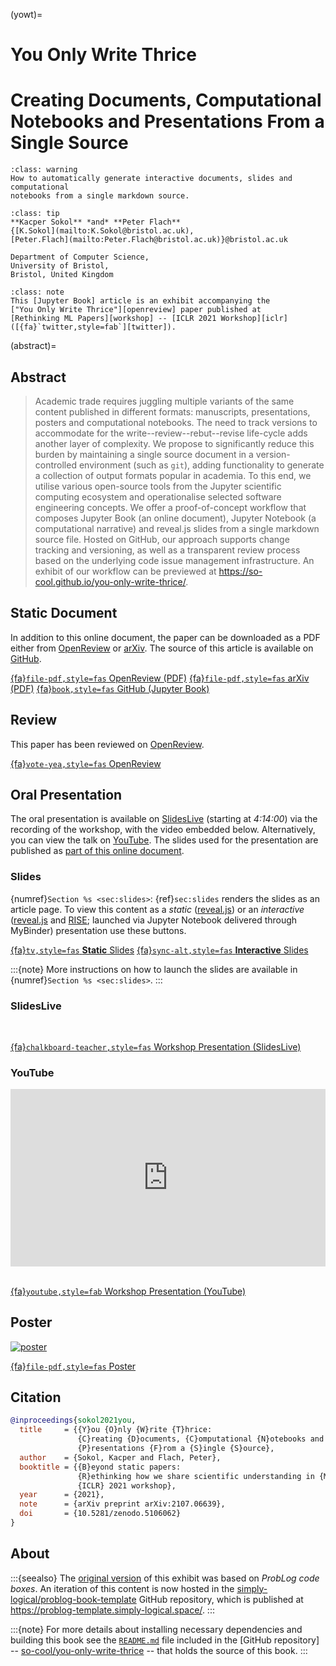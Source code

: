 (yowt)=
# You Only Write Thrice #
<h1>Creating Documents, Computational Notebooks
    and Presentations From a Single Source
</h1>

```{admonition} TL;DR
:class: warning
How to automatically generate interactive documents, slides and computational
notebooks from a single markdown source.
```

```{admonition} Authors
:class: tip
**Kacper Sokol** *and* **Peter Flach**  
{[K.Sokol](mailto:K.Sokol@bristol.ac.uk),
[Peter.Flach](mailto:Peter.Flach@bristol.ac.uk)}@bristol.ac.uk

Department of Computer Science,  
University of Bristol,  
Bristol, United Kingdom
```

```{admonition} Venue
:class: note
This [Jupyter Book] article is an exhibit accompanying the
["You Only Write Thrice"][openreview] paper published at
[Rethinking ML Papers][workshop] -- [ICLR 2021 Workshop][iclr]
([{fa}`twitter,style=fab`][twitter]).
```

(abstract)=
## Abstract ##
> Academic trade requires juggling multiple variants of the same content
  published in different formats: manuscripts, presentations, posters
  and computational notebooks. The need to track versions to accommodate
  for the write--review--rebut--revise life-cycle adds another layer of
  complexity. We propose to significantly reduce this burden by
  maintaining a single source document in a version-controlled
  environment (such as `git`), adding functionality to generate a
  collection of output formats popular in academia. To this end, we
  utilise various open-source tools from the Jupyter scientific
  computing ecosystem and operationalise selected software engineering
  concepts. We offer a proof-of-concept workflow that composes Jupyter
  Book (an online document), Jupyter Notebook (a computational
  narrative) and reveal.js slides from a single markdown source file.
  Hosted on GitHub, our approach supports change tracking and
  versioning, as well as a transparent review process based on the
  underlying code issue management infrastructure. An exhibit of our
  workflow can be previewed at
  <https://so-cool.github.io/you-only-write-thrice/>.

## Static Document ##

In addition to this online document, the paper can be downloaded as a PDF
either from [OpenReview] or [arXiv].
The source of this article is available on [GitHub][source].

<a class="btn btn-outline-primary"
   href="https://openreview.net/forum?id=i4zpuNRiU4G">{fa}`file-pdf,style=fas` OpenReview (PDF)</a>
<a class="btn btn-outline-primary"
   href="https://arxiv.org/abs/2107.06639">{fa}`file-pdf,style=fas` arXiv (PDF)</a>
<a class="btn btn-outline-primary"
   href="https://github.com/so-cool/you-only-write-thrice">{fa}`book,style=fas` GitHub (Jupyter Book)</a>

## Review ##

This paper has been reviewed on [OpenReview].

<a class="btn btn-outline-success"
   href="https://openreview.net/forum?id=i4zpuNRiU4G">{fa}`vote-yea,style=fas` OpenReview</a>

## Oral Presentation ##

The oral presentation is available on [SlidesLive][oral-sl] (starting at
*4:14:00*) via the recording of the workshop, with the video embedded below.
Alternatively, you can view the talk on [YouTube][oral-yt].
The slides used for the presentation are published as
[part of this online document](sec:slides).

### Slides ###

{numref}`Section %s <sec:slides>`: {ref}`sec:slides` renders the slides
as an article page.
To view this content as a *static* ([reveal.js]) or an *interactive*
([reveal.js] and [RISE]; launched via Jupyter Notebook delivered through
MyBinder) presentation use these buttons.

<a class="btn btn-outline-primary"
   href="https://so-cool.github.io/you-only-write-thrice/src/slides/yowt_slides.slides.html">{fa}`tv,style=fas` <b>Static</b> Slides</a>
<a class="btn btn-outline-primary"
    href="https://mybinder.org/v2/gh/so-cool/you-only-write-thrice/master?urlpath=tree/src/slides/yowt_slides.md">{fa}`sync-alt,style=fas` <b>Interactive</b> Slides</a>

:::{note}
More instructions on how to launch the slides are available in
{numref}`Section %s <sec:slides>`.
:::

### SlidesLive ###

<!-- SlidesLive -->
<div id="presentation-embed-38956531"></div>
<script src='https://slideslive.com/embed_presentation.js'></script>
<script>
    embed = new SlidesLiveEmbed('presentation-embed-38956531', {
        presentationId: '38956531',
        autoPlay: false,
        verticalEnabled: true,
        hideTitle: true,
        allowHiddenControlsWhenPaused: true,
        startTime: 15240  // 4:14:00
    });
</script>
<br>

<a class="btn btn-outline-danger"
   href="https://slideslive.com/38956531">{fa}`chalkboard-teacher,style=fas` Workshop Presentation (SlidesLive)</a>

### YouTube ###

<div style="position: relative; width: 100%; height: 0; padding-bottom: 56.25%;">
<!--width="560" height="315"-->
<iframe style="position: absolute; top: 0; left: 0; width: 100%; height: 100%;"
        src="https://www.youtube.com/embed/GMN4TmFRwl4"
        title="You Only Write Thrice @ Rethinking ML Papers – ICLR 2021 Workshop"
        frameborder="0"
        allow="accelerometer; autoplay; clipboard-write; encrypted-media; gyroscope; picture-in-picture"
        allowfullscreen>
</iframe>
</div>
<br>

<a class="btn btn-outline-danger"
   href="https://www.youtube.com/watch?v=GMN4TmFRwl4f">{fa}`youtube,style=fab` Workshop Presentation (YouTube)</a>

## Poster ##

<a href="poster/yowt_poster.pdf">

![poster](poster/yowt_poster.jpg)

</a>

<a class="btn btn-outline-primary"
   href="poster/yowt_poster.pdf">{fa}`file-pdf,style=fas` Poster</a>

## Citation ##

```BibTeX
@inproceedings{sokol2021you,
  title     = {{Y}ou {O}nly {W}rite {T}hrice:
               {C}reating {D}ocuments, {C}omputational {N}otebooks and
               {P}resentations {F}rom a {S}ingle {S}ource},
  author    = {Sokol, Kacper and Flach, Peter},
  booktitle = {{B}eyond static papers:
               {R}ethinking how we share scientific understanding in {ML} --
               {ICLR} 2021 workshop},
  year      = {2021},
  note      = {arXiv preprint arXiv:2107.06639},
  doi       = {10.5281/zenodo.5106062}
}
```

## About ##

:::{seealso}
The [original version][v1] of this exhibit was based on *ProbLog code boxes*.
An iteration of this content is now hosted in the
[simply-logical/problog-book-template] GitHub repository, which is published
at <https://problog-template.simply-logical.space/>.
:::

:::{note}
For more details about installing necessary dependencies and building this
book see the [`README.md`] file included in the [GitHub repository] --
[so-cool/you-only-write-thrice] -- that holds the source of this book.
:::

[Jupyter Book]: https://jupyterbook.org/intro.html
[openreview]: https://openreview.net/forum?id=i4zpuNRiU4G
[arxiv]: https://arxiv.org/abs/2107.06639
[workshop]: https://rethinkingmlpapers.github.io/
[twitter]: https://twitter.com/rethinkmlpapers
[iclr]: https://iclr.cc/virtual/2021/workshop/2142
[source]: https://github.com/so-cool/you-only-write-thrice
[oral-sl]: https://slideslive.com/38956531/beyond-static-papers-rethinking-how-we-share-scientific-understanding-in-ml
[oral-yt]: https://www.youtube.com/watch?v=GMN4TmFRwl4
[so-cool/you-only-write-thrice]: https://github.com/so-cool/you-only-write-thrice
[`README.md`]: https://github.com/so-cool/you-only-write-thrice#readme
[reveal.js]: https://github.com/hakimel/reveal.js/
[RISE]: https://rise.readthedocs.io/en/stable/
[v1]: https://github.com/So-Cool/you-only-write-thrice/releases/tag/v1
[simply-logical/problog-book-template]: https://github.com/simply-logical/problog-book-template
